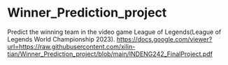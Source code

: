 # Winner_Prediction_project
Predict the winning team in the video game League of Legends(League of Legends World Championship 2023).
https://docs.google.com/viewer?url=https://raw.githubusercontent.com/xilin-tian/Winner_Prediction_project/blob/main/INDENG242_FinalProject.pdf

